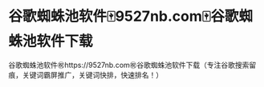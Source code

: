 # 谷歌蜘蛛池软件🀄️9527nb.com🀄️谷歌蜘蛛池软件下载

谷歌蜘蛛池软件㊗️https://9527nb.com㊗️谷歌蜘蛛池软件下载（专注谷歌搜索留痕，关键词霸屏推广，关键词快排，快速排名！）